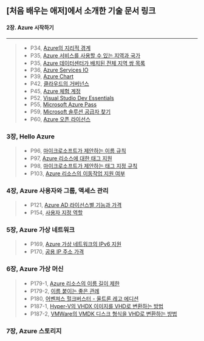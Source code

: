 ## [처음 배우는 애저]에서 소개한 기술 문서 링크
#### 2장. Azure 시작하기
-----------
> + P34, [Azure의 지리적 경계](https://azure.microsoft.com/ko-kr/global-infrastructure/geographies/)
> + P35, [Azure 서비스를 사용할 수 있는 지역과 국가](https://azure.microsoft.com/ko-kr/global-infrastructure/geographies/#geographies)
> + P35, [Azure 데이터센터가 배치된 전체 지역 쌍 목록](https://docs.microsoft.com/ko-kr/azure/best-practices-availability-paired-regions#azure-regional-pairs)
> + P36, [Azure Services IO](https://azureservices.io/)
> + P39, [Azure Chart](https://azurecharts.com/heatmap)
> + P42, [클라우드의 거버넌스](https://docs.microsoft.com/ko-kr/azure/cloud-adoption-framework/govern/governance-disciplines)
> + P45, [Azure 체험 계정](https://azure.microsoft.com/ko-kr/free/)
> + P52, [Visual Studio Dev Essentials](https://visualstudio.microsoft.com/ko/dev-essentials/)
> + P55, [Microsoft Azure Pass](https://www.microsoftazurepass.com/)
> + P59, [Microsoft 솔루션 공급자 찾기](https://www.microsoft.com/ko-kr/solution-providers/home)
> + P60, [Azure 오픈 라이선스](https://azure.microsoft.com/ko-kr/offers/ms-azr-0111p/)

### 3장, Hello Azure
> + P96, [마이크로소프트가 제안하는 이름 규칙](https://docs.microsoft.com/ko-kr/azure/cloud-adoption-framework/ready/azure-best-practices/naming-and-tagging)
> + P97, [Azure 리소스에 대한 태그 지원](https://docs.microsoft.com/ko-kr/azure/azure-resource-manager/management/tag-support)
> + P98, [마이크로소프트가 제안하는 태그 지정 규칙](https://docs.microsoft.com/ko-kr/azure/cloud-adoption-framework/ready/azure-best-practices/resource-tagging)
> + P103, [Azure 리소스의 이동작업 지원 여부](https://docs.microsoft.com/ko-kr/azure/cloud-adoption-framework/ready/azure-best-practices/resource-tagging)

### 4장, Azure 사용자와 그룹, 액세스 관리
> + P121, [Azure AD 라이선스별 기능과 가격](https://azure.microsoft.com/ko-kr/pricing/details/active-directory/)
> + P154, [사용자 지정 역할](https://docs.microsoft.com/ko-kr/azure/role-based-access-control/custom-roles-portal)

### 5장, Azure 가상 네트워크
> + P169, [Azure 가상 네트워크의 IPv6 지원](https://docs.microsoft.com/ko-kr/azure/virtual-network/ipv6-overview)
> + P170, [공용 IP 주소 가격](https://azure.microsoft.com/ko-kr/pricing/details/ip-addresses/)

### 6장, Azure 가상 머신
> + P179-1, [Azure 리소스의 이름 길이 제한](https://docs.microsoft.com/ko-kr/azure/azure-resource-manager/management/resource-name-rules)
> + P179-2, [이름 붙이는 좋은 관례](https://docs.microsoft.com/ko-kr/azure/cloud-adoption-framework/ready/azure-best-practices/resource-naming)
> + P180, [어벤져스 헐크버스터 - 울트론 레고 에디션](https://www.lego.com/ko-kr/product/the-hulkbuster-ultron-edition-76105)
> + P187-1, [Hyper-V의 VHDX 이미지를 VHD로 변환하는 방법](https://docs.microsoft.com/ko-kr/azure/virtual-machines/windows/prepare-for-upload-vhd-image)
> + P187-2, [VMWare의 VMDK 디스크 형식을 VHD로 변환하는 방법](https://docs.microsoft.com/ko-kr/archive/blogs/timomta/how-to-convert-a-vmware-vmdk-to-hyper-v-vhd)

### 7장, Azure 스토리지

